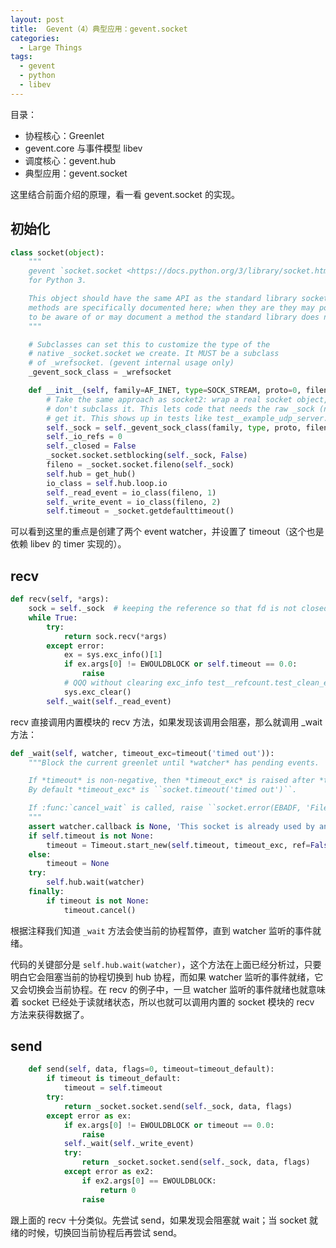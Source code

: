 ```yaml
---
layout: post
title:  Gevent（4）典型应用：gevent.socket
categories:
  - Large Things
tags:
  - gevent
  - python
  - libev
---
```


目录：

* 协程核心：Greenlet
* gevent.core 与事件模型 libev
* 调度核心：gevent.hub 
* 典型应用：gevent.socket

这里结合前面介绍的原理，看一看 gevent.socket 的实现。

## 初始化

```py
class socket(object):
    """
    gevent `socket.socket <https://docs.python.org/3/library/socket.html#socket-objects>`_
    for Python 3.

    This object should have the same API as the standard library socket linked to above. Not all
    methods are specifically documented here; when they are they may point out a difference
    to be aware of or may document a method the standard library does not.
    """

    # Subclasses can set this to customize the type of the
    # native _socket.socket we create. It MUST be a subclass
    # of _wrefsocket. (gevent internal usage only)
    _gevent_sock_class = _wrefsocket

    def __init__(self, family=AF_INET, type=SOCK_STREAM, proto=0, fileno=None):
        # Take the same approach as socket2: wrap a real socket object,
        # don't subclass it. This lets code that needs the raw _sock (not tied to the hub)
        # get it. This shows up in tests like test__example_udp_server.
        self._sock = self._gevent_sock_class(family, type, proto, fileno)
        self._io_refs = 0
        self._closed = False
        _socket.socket.setblocking(self._sock, False)
        fileno = _socket.socket.fileno(self._sock)
        self.hub = get_hub()
        io_class = self.hub.loop.io
        self._read_event = io_class(fileno, 1)
        self._write_event = io_class(fileno, 2)
        self.timeout = _socket.getdefaulttimeout()
```

可以看到这里的重点是创建了两个 event watcher，并设置了 timeout（这个也是依赖 libev 的 timer 实现的）。

## recv

```py
def recv(self, *args):
    sock = self._sock  # keeping the reference so that fd is not closed during waiting
    while True:
        try:
            return sock.recv(*args)
        except error:
            ex = sys.exc_info()[1]
            if ex.args[0] != EWOULDBLOCK or self.timeout == 0.0:
                raise
            # QQQ without clearing exc_info test__refcount.test_clean_exit fails
            sys.exc_clear()
        self._wait(self._read_event)
```

recv 直接调用内置模块的 recv 方法，如果发现该调用会阻塞，那么就调用 _wait 方法：

```py
def _wait(self, watcher, timeout_exc=timeout('timed out')):
    """Block the current greenlet until *watcher* has pending events.

    If *timeout* is non-negative, then *timeout_exc* is raised after *timeout* second has passed.
    By default *timeout_exc* is ``socket.timeout('timed out')``.

    If :func:`cancel_wait` is called, raise ``socket.error(EBADF, 'File descriptor was closed in another greenlet')``.
    """
    assert watcher.callback is None, 'This socket is already used by another greenlet: %r' % (watcher.callback, )
    if self.timeout is not None:
        timeout = Timeout.start_new(self.timeout, timeout_exc, ref=False)
    else:
        timeout = None
    try:
        self.hub.wait(watcher)
    finally:
        if timeout is not None:
            timeout.cancel()
```

根据注释我们知道 `_wait` 方法会使当前的协程暂停，直到 watcher 监听的事件就绪。

代码的关键部分是 `self.hub.wait(watcher)`，这个方法在上面已经分析过，只要明白它会阻塞当前的协程切换到 hub 协程，而如果 watcher 监听的事件就绪，它又会切换会当前协程。在 recv 的例子中，一旦 watcher 监听的事件就绪也就意味着 socket 已经处于读就绪状态，所以也就可以调用内置的 socket 模块的 recv 方法来获得数据了。

## send

```py
    def send(self, data, flags=0, timeout=timeout_default):
        if timeout is timeout_default:
            timeout = self.timeout
        try:
            return _socket.socket.send(self._sock, data, flags)
        except error as ex:
            if ex.args[0] != EWOULDBLOCK or timeout == 0.0:
                raise
            self._wait(self._write_event)
            try:
                return _socket.socket.send(self._sock, data, flags)
            except error as ex2:
                if ex2.args[0] == EWOULDBLOCK:
                    return 0
                raise
```

跟上面的 recv 十分类似。先尝试 send，如果发现会阻塞就 wait；当 socket 就绪的时候，切换回当前协程后再尝试 send。